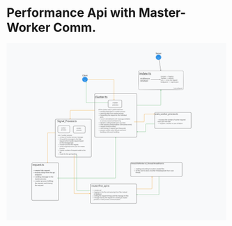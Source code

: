 # Performance Api with Master-Worker Comm. 
![alt text](https://github.com/Nautyy9/cluster_worker_high_perf_api/blob/8a3c232cabf0fda4473c587edfcba561c0c9e7f1/flow.png) 
